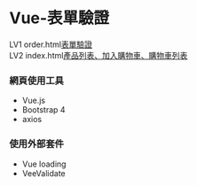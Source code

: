 # Vue-表單驗證

LV1 order.html[表單驗證](https://wanchii.github.io/js-w5-vue/order.html)      
LV2 index.html[產品列表、加入購物車、購物車列表](https://wanchii.github.io/js-w5-vue/index.html)

### 網頁使用工具
- Vue.js
- Bootstrap 4
- axios
### 使用外部套件
- Vue loading
- VeeValidate
